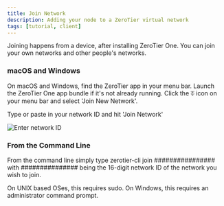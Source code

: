 ```yaml
---
title: Join Network
description: Adding your node to a ZeroTier virtual network
tags: [tutorial, client]
---
```


Joining happens from a device, after installing ZeroTier One. You can join your own networks and other people's networks.

### macOS and Windows

On macOS and Windows, find the ZeroTier app in your menu bar. Launch the ZeroTier One app bundle if it's not already running. Click the ⏁ icon on your menu bar and select 'Join New Network'.

Type or paste in your network ID and hit 'Join Network'

![Enter network ID](./images/network-join-01.png)

### From the Command Line

From the command line simply type zerotier-cli join ################ with ############### being the 16-digit network ID of the network you wish to join.

On UNIX based OSes, this requires sudo. On Windows, this requires an administrator command prompt.
